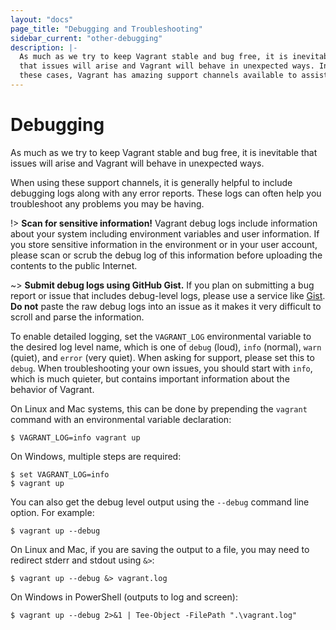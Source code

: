 ```yaml
---
layout: "docs"
page_title: "Debugging and Troubleshooting"
sidebar_current: "other-debugging"
description: |-
  As much as we try to keep Vagrant stable and bug free, it is inevitable
  that issues will arise and Vagrant will behave in unexpected ways. In
  these cases, Vagrant has amazing support channels available to assist you.
---
```


# Debugging

As much as we try to keep Vagrant stable and bug free, it is inevitable
that issues will arise and Vagrant will behave in unexpected ways.

When using these support channels, it is generally helpful to include
debugging logs along with any error reports. These logs can often help you
troubleshoot any problems you may be having.

!> **Scan for sensitive information!** Vagrant debug logs include information
about your system including environment variables and user information. If you
store sensitive information in the environment or in your user account, please
scan or scrub the debug log of this information before uploading the contents to
the public Internet.

~> **Submit debug logs using GitHub Gist.** If you plan on submitting a bug
report or issue that includes debug-level logs, please use a service like
[Gist](https://gist.github.com). **Do not** paste the raw debug logs into an
issue as it makes it very difficult to scroll and parse the information.

To enable detailed logging, set the `VAGRANT_LOG` environmental variable
to the desired log level name, which is one of `debug` (loud), `info` (normal),
`warn` (quiet), and `error` (very quiet). When asking for support, please
set this to `debug`. When troubleshooting your own issues, you should start
with `info`, which is much quieter, but contains important information
about the behavior of Vagrant.

On Linux and Mac systems, this can be done by prepending the `vagrant`
command with an environmental variable declaration:

```
$ VAGRANT_LOG=info vagrant up
```

On Windows, multiple steps are required:

```
$ set VAGRANT_LOG=info
$ vagrant up
```

You can also get the debug level output using the `--debug` command line
option. For example:

```
$ vagrant up --debug
```

On Linux and Mac, if you are saving the output to a file, you may need to redirect stderr and
stdout using `&>`:

```
$ vagrant up --debug &> vagrant.log
```

On Windows in PowerShell (outputs to log and screen):
```
$ vagrant up --debug 2>&1 | Tee-Object -FilePath ".\vagrant.log"
```
